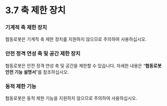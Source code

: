 # 3.7 축 제한 장치

### 기계적 축 제한 장치

협동로봇은 기계적 축 제한 장치를 지원하지 않으므로 주의하여 사용하십시오.



### 안전 정격 연성 축 및 공간 제한 장치

협동로봇은 안전 정격 연성 축 및 공간을 제한할 수 있습니다. 자세한 내용은 “**협동로봇 안전 기능 설명서**”를 참조하십시오.



### 동적 제한 기능

협동로봇은 동적 제한 기능을 지원하지 않으므로 주의하여 사용하십시오.



